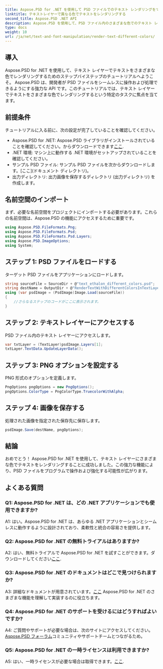 ```yaml
---
title: Aspose.PSD for .NET を使用して PSD ファイルでのテキスト レンダリングをマスターする
linktitle: テキストレイヤーで異なる色でテキストをレンダリングする
second_title: Aspose.PSD .NET API
description: Aspose.PSD を使用して、PSD ファイル内のさまざまな色でのテキスト レンダリングをマスターして、.NET アプリケーションを強化します。設計能力を簡単に向上させます。
type: docs
weight: 10
url: /ja/net/text-and-font-manipulation/render-text-different-colors/
---
```

## 導入
Aspose.PSD for .NET を使用して、テキスト レイヤーでテキストをさまざまな色でレンダリングするためのステップバイステップのチュートリアルへようこそ。 Aspose.PSD は、開発者が PSD ファイルをシームレスに操作および処理できるようにする強力な API です。このチュートリアルでは、テキスト レイヤーでテキストをさまざまな色でレンダリングするという特定のタスクに焦点を当てます。
## 前提条件
チュートリアルに入る前に、次の設定が完了していることを確認してください。
-  Aspose.PSD for .NET: Aspose.PSD ライブラリがインストールされていることを確認してください。からダウンロードできます[ここ](https://releases.aspose.com/psd/net/).
- .NET 環境: マシン上に動作する .NET 環境がセットアップされていることを確認してください。
- サンプル PSD ファイル: サンプル PSD ファイルを次からダウンロードします。[ここ](ドキュメント ディレクトリ)。
- 出力ディレクトリ: 出力画像を保存するディレクトリ (出力ディレクトリ) を作成します。
## 名前空間のインポート
まず、必要な名前空間をプロジェクトにインポートする必要があります。これらの名前空間は、Aspose.PSD の機能にアクセスするために重要です。
```csharp
using Aspose.PSD.FileFormats.Png;
using Aspose.PSD.FileFormats.Psd;
using Aspose.PSD.FileFormats.Psd.Layers;
using Aspose.PSD.ImageOptions;
using System;
```
## ステップ 1: PSD ファイルをロードする
ターゲット PSD ファイルをアプリケーションにロードします。
```csharp
string sourceFile = SourceDir + @"text_ethalon_different_colors.psd";
string destName = OutputDir + @"RenderTextWithDifferentColorsInTextLayer_out.png";
using (var psdImage = (PsdImage)Image.Load(sourceFile))
{
    //さらなるステップのコードがここに表示されます。
}
```
## ステップ 2: テキストレイヤーにアクセスする
PSD ファイル内のテキスト レイヤーにアクセスします。
```csharp
var txtLayer = (TextLayer)psdImage.Layers[1];
txtLayer.TextData.UpdateLayerData();
```
## ステップ 3: PNG オプションを設定する
PNG 形式のオプションを定義します。
```csharp
PngOptions pngOptions = new PngOptions();
pngOptions.ColorType = PngColorType.TruecolorWithAlpha;
```
## ステップ 4: 画像を保存する
処理された画像を指定された保存先に保存します。
```csharp
psdImage.Save(destName, pngOptions);
```
## 結論

おめでとう！ Aspose.PSD for .NET を使用して、テキスト レイヤーにさまざまな色でテキストをレンダリングすることに成功しました。この強力な機能により、PSD ファイルをプログラムで操作および強化する可能性が広がります。

## よくある質問

### Q1: Aspose.PSD for .NET は、どの .NET アプリケーションでも使用できますか?

A1: はい。Aspose.PSD for .NET は、あらゆる .NET アプリケーションとシームレスに動作するように設計されており、柔軟性と統合の容易さを提供します。

### Q2: Aspose.PSD for .NET の無料トライアルはありますか?

 A2: はい、無料トライアルで Aspose.PSD for .NET を試すことができます。ダウンロードしてください[ここ](https://releases.aspose.com/).

### Q3: Aspose.PSD for .NET のドキュメントはどこで見つけられますか?

 A3: 詳細なドキュメントが用意されています。[ここ](https://reference.aspose.com/psd/net/) Aspose.PSD for .NET のさまざまな機能を理解して実装するのに役立ちます。

### Q4: Aspose.PSD for .NET のサポートを受けるにはどうすればよいですか?

 A4: ご質問やサポートが必要な場合は、次のサイトにアクセスしてください。[Aspose.PSD フォーラム](https://forum.aspose.com/c/psd/34)コミュニティやサポートチームとつながるため。

### Q5: Aspose.PSD for .NET の一時ライセンスは利用できますか?

 A5: はい、一時ライセンスが必要な場合は取得できます。[ここ](https://purchase.aspose.com/temporary-license/).